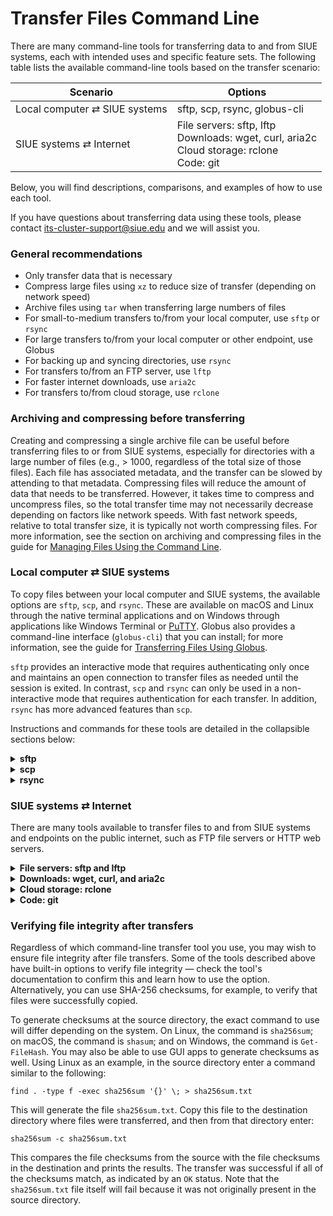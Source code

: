# Transfer Files Command Line

There are many command-line tools for transferring data to and from SIUE systems, each with intended uses and specific feature sets. The following table lists the available command-line tools based on the transfer scenario:

| Scenario | Options |
| --- | --- |
| Local computer ⇄ SIUE systems	| sftp, scp, rsync, globus-cli |
| SIUE systems ⇄ Internet	|   File servers: sftp, lftp<br>Downloads: wget, curl, aria2c<br>Cloud storage: rclone<br>Code: git<br>

Below, you will find descriptions, comparisons, and examples of how to use each tool.

If you have questions about transferring data using these tools, please contact its-cluster-support@siue.edu and we will assist you.

### General recommendations

- Only transfer data that is necessary
- Compress large files using `xz` to reduce size of transfer (depending on network speed)
- Archive files using `tar` when transferring large numbers of files
- For small-to-medium transfers to/from your local computer, use `sftp` or `rsync`
- For large transfers to/from your local computer or other endpoint, use Globus
- For backing up and syncing directories, use `rsync`
- For transfers to/from an FTP server, use `lftp`
- For faster internet downloads, use `aria2c`
- For transfers to/from cloud storage, use `rclone`

### Archiving and compressing before transferring

Creating and compressing a single archive file can be useful before transferring files to or from SIUE systems, especially for directories with a large number of files (e.g., > 1000, regardless of the total size of those files). Each file has associated metadata, and the transfer can be slowed by attending to that metadata. Compressing files will reduce the amount of data that needs to be transferred. However, it takes time to compress and uncompress files, so the total transfer time may not necessarily decrease depending on factors like network speeds. With fast network speeds, relative to total transfer size, it is typically not worth compressing files. For more information, see the section on archiving and compressing files in the guide for [Managing Files Using the Command Line](user_guides/data_management/manage_files_command_line?id=archiving-and-compressing-files).

### Local computer ⇄ SIUE systems

To copy files between your local computer and SIUE systems, the available options are `sftp`, `scp`, and `rsync`. These are available on macOS and Linux through the native terminal applications and on Windows through applications like Windows Terminal or [PuTTY](https://www.putty.org/). Globus also provides a command-line interface (`globus-cli`) that you can install; for more information, see the guide for [Transferring Files Using Globus](user_guides/data_management/transfer_files_globus.md).

`sftp` provides an interactive mode that requires authenticating only once and maintains an open connection to transfer files as needed until the session is exited. In contrast, `scp` and `rsync` can only be used in a non-interactive mode that requires authentication for each transfer. In addition, `rsync` has more advanced features than `scp`.

Instructions and commands for these tools are detailed in the collapsible sections below:

<details>
  <summary>
    <b>sftp</b>
  </summary>

#### Using sftp

`sftp` is a client program for transferring files using the Secure File Transfer Protocol (SFTP). It can be used in interactive or non-interactive modes to copy files between two computers over a network, one local and one remote. In interactive mode, it requires an initial login and authentication, but your session will remain open until you exit or are otherwise disconnected. You will remain connected to SIUE systems with the ability to upload (`put`) and download (`get`) files without further authentication. This is a benefit of using `sftp` compared to the other command-line transfer tools.

To use `sftp` in interactive mode, from your local computer, first log in to a SIUE node like dtn.hpc.siue.edu authenticate via e-ID password:

```
sftp miwalls@dtn.hpc.siue.edu
```

If it is your first time logging in, you will be asked "Are you sure you want to continue connecting (yes/no)?". Enter "yes". You will see the following once you are connected:

```
Connected to dtn.hpc.siue.edu.
sftp>
```

Enter the `help` command to view all the available commands. Use commands like `pwd`, `ls`, and `cd`, and their local equivalents `lpwd`, `lls`, and `lcd`, to navigate to the source and destination directories for file transfers.

#### Navigating locally

```
sftp> lpwd
Local working directory: /home/miwalls
sftp> lcd myimages
sftp> lls
myplot1.jpg myplot2.jpg
```

#### Navigating remotely
```
sftp> pwd
Remote working directory: /home/miwalls
sftp> cd /scratch/miwalls/images
```

#### Uploading file/directory from local computer to SIUE systems

To upload a file, use the `put`command:

```
sftp> put myplot1.jpg myplot.jpg
Uploading myplot1.jpg to /scratch/miwalls/myplot.jpg
myplot1.jpg                                 100%   10KB   2.4MB/s   00:01    
```

To upload a directory, recursively, add the `-R` option and specify the path to the local directory (e.g., `put -R dir`).

#### Downloading file/directory from SIUE systems to local computer

To download a file, use the `get`command:

```
sftp> get myplot3.jpg myplot3.jpg
Fetching /scratch/miwalls/myplot3.jpg to myplot3.jpg
/scratch/miwalls/myplot3.jpg                100%   10KB   2.4MB/s   00:01    
```

To download a directory, recursively, add the `-R` option and specify the path to the remote directory (e.g., `get -R dir`).

</details>

<details>
  <summary>
    <b>scp</b>
  </summary>

#### Using scp

`scp`is a client program for transferring files using the Secure Copy Protocol (SCP). It copies files between two computers over a network, one local and one remote.

?> Note: Unlike `sftp`, login and authentication are requested for each use of the scpcommand.

A generic `scp` command is:

```
scp <options> source destination
```

where `source` and `destination` are file or directory paths and one of these is on a remote host where the syntax becomes `host:path`. With SIUE systems, the host is a login or transfer node. When the command is submitted, you will first need to enter your password and complete the Duo authentication, and then the transfer will begin.

To **upload** a local file to your project directory, for example, the destination is on a remote host. From your local computer, enter a command like the following:

```
scp /home/tommy/data.csv miwalls@dtn.hpc.siue.edu:/project/miwalls
```

To upload a directory, recursively, add the `-r` option and specify a local directory as the source.

To **download** a file from your project directory, for example, the source is on a remote host. From your local computer, enter a command like the following:

```
scp miwalls@dtn.hpc.siue.edu:/project/miwalls/data.csv /home/miwalls
```

To download a directory, recursively, add the `-r` option and specify a directory on the host as the source.

#### scp options

For large transfers, consider adding the `-C` option, which will compress the source files before transferring and automatically uncompress them after they are copied to the destination.

Enter `man scp` for more information and to view all available options.

</details>

<details>
  <summary>
    <b>rsync</b>
  </summary>

#### Using rsync
[Rsync](https://rsync.samba.org/) is a fast and versatile transfer tool for synchronizing files and directories. It is typically used to copy, sync, and back up directories between two computers over a network, one local and one remote, but it can also be used for local copying and syncing. It uses a delta-transfer algorithm to minimize the amount of data that needs to be transferred; only new or modified files in a directory will be transferred. By default, Rsync will use SSH to securely transfer files over network.

?> Note: Unlike `sftp`, login and authentication are requested for each use of the `rsync` command.

A generic `rsync` command is:

```
rsync <options> source destination
```

where `source` and `destination` are file or directory paths and one of these is on a remote host where the syntax becomes `host:path`. With SIUE systems, the host is a login or transfer node. When the command is submitted, you will first need to enter your e-ID password, then the transfer will begin.

To **upload** a local directory to your project directory, for example, the destination is on a remote host. From your local computer, enter a command like the following:

```
rsync -avh /home/miwalls/data miwalls@dtn.hpc.siue.edu.edu:/project/miwalls
```

To **download** a directory from your project directory, for example, the source is on a remote host. From your local computer, enter a command like the following:

```
rsync -avh miwalls@dtn.hpc.siue.edu:/project/miwalls/data /home/miwalls
```

The `-a` option enables archive mode, which recursively transfers directories and preserves permissions and modification times for files. The `-v` option enables verbose mode, which prints a log of the transfer. The `-h` option prints transfer size and related information in a human-readable format.

After making changes to a source directory, simply enter the same `rsync` command again to sync the destination directory. If files deleted from the source should also be deleted from the destination, add the `--del` option.

Please note that the `rsync` command is sensitive to a trailing `/` on the source directory (e.g., data vs data/). If not included, it will copy the directory as well as its contents to the destination directory as a new subdirectory. If included, it will not copy the directory itself but only the contents to the destination directory.

#### rsync options
Rsync provides many other options than those used in the examples above. Here are some other useful options:

| Option | Description |
| --- | --- |
| --del	| Delete files from destination if deleted from source |
| -z or --compress| Compress files during transfer |
| --append-verify | Keep, check, and update partially transferred files |
| --progress | Display progress of file transfers |
| --stats	| Print transfer statistics |

For transfers of large files that may take a long time, consider adding the `-z` option to compress files as well as the `--append-verify` option, which will keep partially transferred files. If the transfer is interrupted, re-entering the same command will restart the transfer where it stopped and append data to the partial file.

Enter `man rsync` or `rsync --help` for more more information and to view all available options.

Note: If you experience issues with disconnections during an `rsync` transfer, try adding the option `--timeout=60` to keep the connection alive for 60 seconds in case the transfer idles. Sometimes network latency can cause disconnects.

</details>

### SIUE systems ⇄ Internet

There are many tools available to transfer files to and from SIUE systems and endpoints on the public internet, such as FTP file servers or HTTP web servers.

<details>
  <summary>
    <b>File servers: sftp and lftp</b>
  </summary>

#### Using sftp and lftp

For file servers that use the SFTP protocol, you can use the `sftp` program to transfer files. Examples of how to use `sftp` can be found in the previous section on `sftp` above, with the only difference being the remote server that you interact with.

For file servers that use FTP, SFTP, or other FTP-like protocols, you can use the `lftp` module to transfer files. The `lftp` program has a similar interface and commands to `sftp` but has additional features, including multi-connection and parallel downloads. For more information and available options, enter `man lftp` or see the official [lftp documentation](https://lftp.yar.ru/).

The `wget`, `curl`, and `aria2c` programs can also be used to non-interactively download files from FTP or SFTP servers. The `sftp`, `lftp`, and `curl` programs can also be used to non-interactively upload files to FTP or SFTP servers.

</details>

<details>
  <summary>
    <b>Downloads: wget, curl, and aria2c</b>
  </summary>

#### Using wget, curl, and aria2c

The main tools focused on downloading files from the web (i.e., from sources using HTTP and HTTPS protocols, like web sites) are `wget`, `curl`, and `aria2c`. They can also be used to non-interactively download files from FTP or SFTP servers.

In general, `wget` is the simplest to use, `curl` offers more advanced features useful in scripting, and `aria2c` offers multi-connection and parallel downloads to improve the speed of large transfers.

#### Using wget
For simple file downloads from the web, the `wget` program is the easiest to use. Just provide the URL to the file:

```
wget <url>
```

Enter `man wget` or `wget --help` for more information and to view all available options.

#### Using curl

The `curl` program supports more protocols and provides more advanced features for downloading (and uploading) files, especially for scripting purposes. For a simple file download, use the `-O` option and provide the URL to the file:

```
curl -O <url>
```

Without the `-O` option, `curl` will simply print the contents to the screen. This is the default behavior and is useful when piping the contents of a file as input into another command.

Enter `man curl` or `curl --help` for more information and to view all available options. For even more information, see the official [curl documentation](https://curl.se/).

#### Using aria2c

For large downloads, the `aria2c` program is a better choice because it offers multi-connection and parallel downloads that can reduce transfer times. For a simple file download, just provide the URL to the file:

```
aria2c <url>
```

For a large file, add the `-x` option to use multiple connections to the file that will reduce the download time. For example, the following command opens 4 connections:

```
aria2c -x4 <url>
```

You can also specify a list of URLs in a file using the `-i` option and then use the `-j` option to specify the number of files to download in parallel. For example, given a file urls.txt that lists a URL to a file on each line, the following command will download 4 of these files concurrently:

```
aria2c -i urls.txt -j4
```

Enter `man aria2c` or `aria2c --help` for more information and to view all available options. For even more information, see the official [aria2 documentation](https://aria2.github.io/).

</details>

<details>
  <summary>
    <b>Cloud storage: rclone</b>
  </summary>

#### Using rclone

For cloud storage, you can use the `rclone` module to transfer files. This requires some initial setup and configuration. For more information, see the guide for [Transferring Files Using Rclone](user_guides/data_management/transfer_files_rclone.md).

</details>

<details>
  <summary>
    <b>Code: git</b>
  </summary>

#### Using git

[Git](https://git-scm.com/) is a source-code management program useful for version control and collaborative development. You can use `git` commands to manage code repositories and push and pull changes to and from SIUE systems. We recommend using a central remote repository at services like GitHub, GitLab, or BitBucket. You can develop code directly on SIUE systems in a Git repository in one of your directories and use the remote repository to back up and sync changes. You can also develop code on your local computer as part of a Git repository, push changes to a remote repository, log in to SIUE systems, and pull the changes to the corresponding repository located in one of your directories.

Enter `man git` or `git --help` for more information. For even more information, see the official [Git documentation](https://git-scm.com/doc).

</details>

### Verifying file integrity after transfers

Regardless of which command-line transfer tool you use, you may wish to ensure file integrity after file transfers. Some of the tools described above have built-in options to verify file integrity — check the tool's documentation to confirm this and learn how to use the option. Alternatively, you can use SHA-256 checksums, for example, to verify that files were successfully copied.

To generate checksums at the source directory, the exact command to use will differ depending on the system. On Linux, the command is `sha256sum`; on macOS, the command is `shasum`; and on Windows, the command is `Get-FileHash`. You may also be able to use GUI apps to generate checksums as well. Using Linux as an example, in the source directory enter a command similar to the following:

```
find . -type f -exec sha256sum '{}' \; > sha256sum.txt
```

This will generate the file `sha256sum.txt`. Copy this file to the destination directory where files were transferred, and then from that directory enter:

```
sha256sum -c sha256sum.txt
```

This compares the file checksums from the source with the file checksums in the destination and prints the results. The transfer was successful if all of the checksums match, as indicated by an `OK` status. Note that the `sha256sum.txt` file itself will fail because it was not originally present in the source directory.
